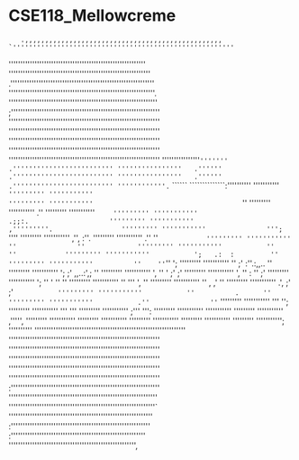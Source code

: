 # CSE118_Mellowcreme


       .,,,,,,,,,,,,,,,,,,,,,,,,,,,,,,,,,,,,,,,,,,,,,,,,,       
    `'''''''''''''''''''''''''''''''''''''''''''''''''''''''    
   ''''''''''''''''''''''''''''''''''''''''''''''''''''''''''   
  ''''''''''''''''''''''''''''''''''''''''''''''''''''''''''''  
 .''''''''''''''''''''''''''''''''''''''''''''''''''''''''''''' 
 ''''''''''''''''''''''''''''''''''''''''''''''''''''''''''''''.
 '''''''''''''''''''''''''''''''''''''''''''''''''''''''''''''''
;'''''''''''''''''''''''''''''''''''''''''''''''''''''''''''''''
''''''''''''''''''''''''''''''''''''''''''''''''''''''''''''''''
''''''''''''''''''''''''''''''''''''''''''''''''''''''''''''''''
''''''''''''''''''''''''''''''''''''''''''''''''''''''''''''''''
''''''''''''''''''''''''''''''''''''''''''''''''''''''''''''''''
''''''''''''''''''''''''''''''''''''''''''''''''''''''''''''''''
''''''''''''''''```'''''''            .'''''''''''''''''''''''''
''''''''''''''''   .''''''            .'''''''''''''''''''''''''
''''''''''''''''   .''''''            .'''''''''''''''''''''''''
''''''''''''.```    ``````             ``````````````:''''''''''
'''''''''''                                           `'''''''''
'''''''''''                                            '''''''''
'''''''''''                                     `''    '''''''''
'''''''''''                                     .''    '''''''''
'''''''''''                                      `     '''''''''
'''''''''''                   .;;:.                    '''''''''
'''''''''''                ,'''''''''.                 '''''''''
'''''''''''               ''';    `''''                '''''''''
'''''''''''             ,'',         :''.              '''''''''
'''''''''''            .''             ''`             '''''''''
'''''''''''            ''               ''             '''''''''
'''''''''''           ''                 ''            '''''''''
'''''''''''           ';   .:  :         ''            '''''''''
'''''''''''          ''    '' `''         ';           '''''''''
'''''''''''          ''    ;' :''.:,,..   ''           '''''''''
'''''''''''          ';    ;'  ,,..:',;   ''           '''''''''
'''''''''''          ',    ''  '   ;'     ;'           '''''''''
'''''''''''          ',    ''  :   ''     ;'           '''''''''
'''''''''''          ';    '' '    ''     ''           '''''''''
'''''''''''          ''    '''     ',     ''           '''''''''
'''''''''''          ''     ,     ,'      ''           '''''''''
'''''''''''          .',          ;'     ;'`           '''''''''
'''''''''''           ''          .      ''            '''''''''
'''''''''''           .''               ''`            '''''''''
'''''''''''            '''             '';             '''''''''
'''''''''''             '''           '''              '''''''''
'''''''''''              ;'''       ''':               '''''''''
'''''''''''                '''''''''''                 '''''''''
'''''''''''                  ,''''',                   '''''''''
'''''''''''                                            '''''''''
'''''''''''                                            '''''''''
'''''''''''                                            '''''''''
'''''''''''                                            '''''''''
''''''''''';                                          ''''''''''
''''''''''''''''''''''''''''''''''''''''''''''''''''''''''''''''
''''''''''''''''''''''''''''''''''''''''''''''''''''''''''''''''
''''''''''''''''''''''''''''''''''''''''''''''''''''''''''''''''
''''''''''''''''''''''''''''''''''''''''''''''''''''''''''''''''
''''''''''''''''''''''''''''''''''''''''''''''''''''''''''''''''
''''''''''''''''''''''''''''''''''''''''''''''''''''''''''''''''
:'''''''''''''''''''''''''''''''''''''''''''''''''''''''''''''''
 '''''''''''''''''''''''''''''''''''''''''''''''''''''''''''''''
 ''''''''''''''''''''''''''''''''''''''''''''''''''''''''''''''`
  ''''''''''''''''''''''''''''''''''''''''''''''''''''''''''''' 
  :'''''''''''''''''''''''''''''''''''''''''''''''''''''''''''  
   :'''''''''''''''''''''''''''''''''''''''''''''''''''''''''   
     '''''''''''''''''''''''''''''''''''''''''''''''''''''',    
